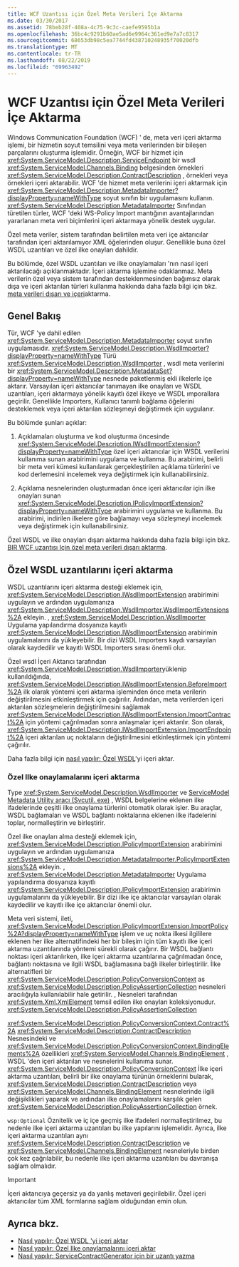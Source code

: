 ```yaml
---
title: WCF Uzantısı için Özel Meta Verileri İçe Aktarma
ms.date: 03/30/2017
ms.assetid: 78beb28f-408a-4c75-9c3c-caefe9595b1a
ms.openlocfilehash: 36bc4c9291b60ae5ad6e9964c361ed9e7a7c8317
ms.sourcegitcommit: 68653db98c5ea7744fd438710248935f70020dfb
ms.translationtype: MT
ms.contentlocale: tr-TR
ms.lasthandoff: 08/22/2019
ms.locfileid: "69963492"
---
```

# <a name="importing-custom-metadata-for-a-wcf-extension"></a>WCF Uzantısı için Özel Meta Verileri İçe Aktarma
Windows Communication Foundation (WCF) ' de, meta veri içeri aktarma işlemi, bir hizmetin soyut temsilini veya meta verilerinden bir bileşen parçalarını oluşturma işlemidir. Örneğin, WCF bir hizmet için <xref:System.ServiceModel.Description.ServiceEndpoint> bir wsdl <xref:System.ServiceModel.Channels.Binding> belgesinden örnekleri <xref:System.ServiceModel.Description.ContractDescription> , örnekleri veya örnekleri içeri aktarabilir. WCF 'de hizmet meta verilerini içeri aktarmak için <xref:System.ServiceModel.Description.MetadataImporter?displayProperty=nameWithType> soyut sınıfın bir uygulamasını kullanın. <xref:System.ServiceModel.Description.MetadataImporter> Sınıfından türetilen türler, WCF 'deki WS-Policy Import mantığının avantajlarından yararlanan meta veri biçimlerini içeri aktarmaya yönelik destek uygular.  
  
 Özel meta veriler, sistem tarafından belirtilen meta veri içe aktarıcılar tarafından içeri aktarılamıyor XML öğelerinden oluşur. Genellikle buna özel WSDL uzantıları ve özel ilke onayları dahildir.  
  
 Bu bölümde, özel WSDL uzantıları ve ilke onaylamaları 'nın nasıl içeri aktarılacağı açıklanmaktadır. İçeri aktarma işlemine odaklanmaz. Meta verilerin özel veya sistem tarafından desteklenmesinden bağımsız olarak dışa ve içeri aktarılan türleri kullanma hakkında daha fazla bilgi için bkz. [meta verileri dışarı ve içeri](../../../../docs/framework/wcf/feature-details/exporting-and-importing-metadata.md)aktarma.  
  
## <a name="overview"></a>Genel Bakış  
 Tür, WCF 'ye dahil edilen <xref:System.ServiceModel.Description.MetadataImporter> soyut sınıfın uygulamasıdır. <xref:System.ServiceModel.Description.WsdlImporter?displayProperty=nameWithType> Türü <xref:System.ServiceModel.Description.WsdlImporter> , wsdl meta verilerini bir <xref:System.ServiceModel.Description.MetadataSet?displayProperty=nameWithType> nesnede paketlenmiş ekli ilkelerle içe aktarır. Varsayılan içeri aktarıcılar tanımayan ilke onayları ve WSDL uzantıları, içeri aktarmaya yönelik kayıtlı özel ilkeye ve WSDL ımporallara geçirilir. Genellikle Importers, Kullanıcı tanımlı bağlama öğelerini desteklemek veya içeri aktarılan sözleşmeyi değiştirmek için uygulanır.  
  
 Bu bölümde şunları açıklar:  
  
1. Açıklamaları oluşturma ve kod oluşturma öncesinde <xref:System.ServiceModel.Description.IWsdlImportExtension?displayProperty=nameWithType> özel içeri aktarıcılar için WSDL verilerini kullanıma sunan arabirimini uygulama ve kullanma. Bu arabirimi, belirli bir meta veri kümesi kullanılarak gerçekleştirilen açıklama türlerini ve kod derlemesini incelemek veya değiştirmek için kullanabilirsiniz.  
  
2. Açıklama nesnelerinden oluşturmadan önce içeri aktarıcılar için ilke onayları sunan <xref:System.ServiceModel.Description.IPolicyImportExtension?displayProperty=nameWithType> arabirimini uygulama ve kullanma. Bu arabirimi, indirilen ilkelere göre bağlamayı veya sözleşmeyi incelemek veya değiştirmek için kullanabilirsiniz.  
  
 Özel WSDL ve ilke onayları dışarı aktarma hakkında daha fazla bilgi için bkz. [BIR WCF uzantısı Için özel meta verileri dışarı aktarma](../../../../docs/framework/wcf/extending/exporting-custom-metadata-for-a-wcf-extension.md).  
  
## <a name="importing-custom-wsdl-extensions"></a>Özel WSDL uzantılarını içeri aktarma  
 WSDL uzantılarını içeri aktarma desteği eklemek için, <xref:System.ServiceModel.Description.IWsdlImportExtension> arabirimini uygulayın ve ardından uygulamanıza <xref:System.ServiceModel.Description.WsdlImporter.WsdlImportExtensions%2A> ekleyin. , <xref:System.ServiceModel.Description.WsdlImporter> Uygulama yapılandırma dosyanıza kayıtlı <xref:System.ServiceModel.Description.IWsdlImportExtension> arabirimin uygulamalarını da yükleyebilir. Bir dizi WSDL Importers kaydı varsayılan olarak kaydedilir ve kayıtlı WSDL Importers sırası önemli olur.  
  
 Özel wsdl İçeri Aktarıcı tarafından <xref:System.ServiceModel.Description.WsdlImporter>yüklenip kullanıldığında, <xref:System.ServiceModel.Description.IWsdlImportExtension.BeforeImport%2A> ilk olarak yöntemi içeri aktarma işleminden önce meta verilerin değiştirilmesini etkinleştirmek için çağırılır. Ardından, meta verilerden içeri aktarılan sözleşmelerin değiştirilmesini sağlamak <xref:System.ServiceModel.Description.IWsdlImportExtension.ImportContract%2A> için yöntemi çağrılmadan sonra anlaşmalar içeri aktarılır. Son olarak, <xref:System.ServiceModel.Description.IWsdlImportExtension.ImportEndpoint%2A> içeri aktarılan uç noktaların değiştirilmesini etkinleştirmek için yöntemi çağırılır.  
  
 Daha fazla bilgi için [nasıl yapılır: Özel WSDL](../../../../docs/framework/wcf/extending/how-to-import-custom-wsdl.md)'yi içeri aktar.  
  
### <a name="importing-custom-policy-assertions"></a>Özel Ilke onaylamalarını içeri aktarma  
 Type <xref:System.ServiceModel.Description.WsdlImporter> ve [ServiceModel Metadata Utility aracı (Svcutil. exe)](../../../../docs/framework/wcf/servicemodel-metadata-utility-tool-svcutil-exe.md) , WSDL belgelerine eklenen ilke ifadelerinde çeşitli ilke onaylama türlerini otomatik olarak işler. Bu araçlar, WSDL bağlamaları ve WSDL bağlantı noktalarına eklenen ilke ifadelerini toplar, normalleştirin ve birleştirir.  
  
 Özel ilke onayları alma desteği eklemek için, <xref:System.ServiceModel.Description.IPolicyImportExtension> arabirimini uygulayın ve ardından uygulamanıza <xref:System.ServiceModel.Description.MetadataImporter.PolicyImportExtensions%2A> ekleyin. , <xref:System.ServiceModel.Description.MetadataImporter> Uygulama yapılandırma dosyanıza kayıtlı <xref:System.ServiceModel.Description.IPolicyImportExtension> arabirimin uygulamalarını da yükleyebilir. Bir dizi ilke içe aktarıcılar varsayılan olarak kaydedilir ve kayıtlı ilke içe aktarıcılar önemli olur.  
  
 Meta veri sistemi, ileti, <xref:System.ServiceModel.Description.IPolicyImportExtension.ImportPolicy%2A?displayProperty=nameWithType> işlem ve uç nokta ilkesi ilgililere eklenen her ilke alternatifindeki her bir bileşim için tüm kayıtlı ilke içeri aktarma uzantılarında yöntemi sürekli olarak çağırır. Bir WSDL bağlantı noktası içeri aktarılırken, ilke içeri aktarma uzantılarına çağrılmadan önce, bağlantı noktasına ve ilgili WSDL bağlamasına bağlı ilkeler birleştirilir. İlke alternatifleri bir <xref:System.ServiceModel.Description.PolicyConversionContext> as <xref:System.ServiceModel.Description.PolicyAssertionCollection> nesneleri aracılığıyla kullanılabilir hale getirilir. , Nesneleri tarafından <xref:System.Xml.XmlElement> temsil edilen ilke onayları koleksiyonudur. <xref:System.ServiceModel.Description.PolicyAssertionCollection>  
  
 <xref:System.ServiceModel.Description.PolicyConversionContext.Contract%2A> <xref:System.ServiceModel.Description.ContractDescription> Nesnesindeki ve <xref:System.ServiceModel.Description.PolicyConversionContext.BindingElements%2A> özellikleri <xref:System.ServiceModel.Channels.BindingElement> , WSDL 'den içeri aktarılan ve nesnelerini kullanıma sunar. <xref:System.ServiceModel.Description.PolicyConversionContext> İlke içeri aktarma uzantıları, belirli bir ilke onaylama türünün örneklerini bularak, <xref:System.ServiceModel.Description.ContractDescription> veya <xref:System.ServiceModel.Channels.BindingElement> nesnelerinde ilgili değişiklikleri yaparak ve ardından ilke onaylamalarını karşılık gelen <xref:System.ServiceModel.Description.PolicyAssertionCollection> örnek.  
  
 `wsp:Optional` Öznitelik ve iç içe geçmiş ilke ifadeleri normalleştirilmez, bu nedenle ilke içeri aktarma uzantıları bu ilke yapılarını işlemelidir. Ayrıca, ilke içeri aktarma uzantıları aynı <xref:System.ServiceModel.Description.ContractDescription> ve <xref:System.ServiceModel.Channels.BindingElement> nesneleriyle birden çok kez çağrılabilir, bu nedenle ilke içeri aktarma uzantıları bu davranışa sağlam olmalıdır.  
  
> [!IMPORTANT]
> İçeri aktarıcıya geçersiz ya da yanlış metaveri geçirilebilir. Özel içeri aktarıcılar tüm XML formlarına sağlam olduğundan emin olun.  
  
## <a name="see-also"></a>Ayrıca bkz.

- [Nasıl yapılır: Özel WSDL 'yi içeri aktar](../../../../docs/framework/wcf/extending/how-to-import-custom-wsdl.md)
- [Nasıl yapılır: Özel Ilke onaylamalarını içeri aktar](../../../../docs/framework/wcf/extending/how-to-import-custom-policy-assertions.md)
- [Nasıl yapılır: ServiceContractGenerator için bir uzantı yazma](../../../../docs/framework/wcf/extending/how-to-write-an-extension-for-the-servicecontractgenerator.md)
